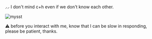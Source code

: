  ⸝⸝ I don't mind c+h even if we don't know each other. 
                

  ![mysst](https://github.com/user-attachments/assets/0c4898aa-ce34-4e14-9689-d8956ac861ff)



⚠︎ before you interact with me, know that I can be slow in responding, please be patient, thanks.
